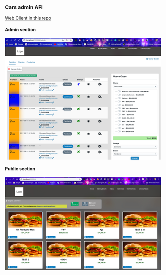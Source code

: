 ### Cars admin API

[Web Client in this repo](https://github.com/cars-admin/cars-admin-client)

#### Admin section
![Image of cars admin section](./cars-admin.png)


#### Public section
![Image of cars admin section](./cars-public.png)
